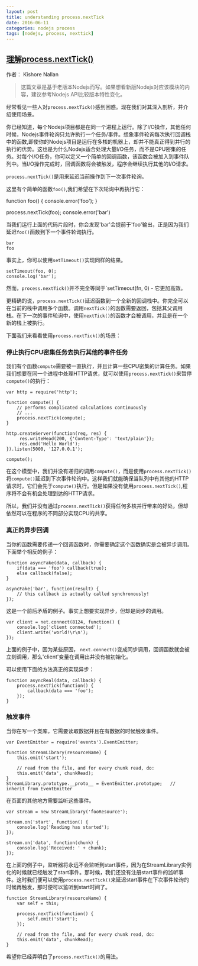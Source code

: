 ```yaml
---
layout: post
title: understanding process.nextTick
date: 2016-06-11
categories: nodejs process
tags: [nodejs, process, nexttick]
---
```


## [理解process.nextTick()](https://howtonode.org/understanding-process-next-tick)

作者： Kishore Nallan

> 这篇文章是基于老版本Nodejs而写。如果想看新版Nodejs对应该模块的内容，建议参考Nodejs API比较版本特性变化。

经常看见一些人对`process.nextTick()`感到困惑。现在我们对其深入剖析，并介绍使用场景。

你已经知道，每个Nodejs项目都是在同一个进程上运行。除了I/O操作，其他任何时候，Nodejs事件轮询只允许执行一个任务/事件。想象事件轮询每次执行回调栈中的函数,即使你的Nodejs项目是运行在多核的机器上，却并不能真正得到并行的执行的优势。这也是为什么Nodejs适合处理大量I/O任务，而不是CPU密集的任务。对每个I/O任务，你可以定义一个简单的回调函数，该函数会被加入到事件队列中。当I/O操作完成时，回调函数将会被触发，程序会继续执行其他的I/O请求。

`process.nextTick()`是用来延迟当前操作到下一次事件轮询。

这里有个简单的函数`foo()`,我们希望在下次轮询中再执行它： 

  function foo() {
      console.error('foo');
  }

  process.nextTick(foo);
  console.error('bar')

当我们运行上面的代码片段时，你会发现'bar'会提前于'foo'输出，正是因为我们延迟`foo()`函数到下一个事件轮询执行。

```
bar
foo
```

事实上，你可以使用`setTimeout()`实现同样的结果。

```
setTimeout(foo, 0);
console.log('bar');
```

然而，`process.nextTick()`并不完全等同于`setTimeout(fn, 0) - 它更加高效。

更精确的说，`process.nextTick()`延迟函数到一个全新的回调栈中。你完全可以在当前的栈中调用多个函数。调用`nextTick()`的函数需要返回，包括其父调用栈。在下一次的事件轮询中，使用`nextTick()`的函数才会被调用，并且是在一个新的栈上被执行。 

下面我们来看看使用`process.nextTick()`的场景： 

### 停止执行CPU密集任务去执行其他的事件任务

我们有个函数`compute`需要被一直执行，并且计算一些CPU密集的计算任务。如果我们想要在同一个进程中处理HTTP请求，就可以使用`process.nextTick()`来暂停`compute()`的执行：

```
var http = require('http');

function compute() {
    // performs complicated calculations continuously
    // ...
    process.nextTick(compute);
}

http.createServer(function(req, res) {
     res.writeHead(200, {'Content-Type': 'text/plain'});
     res.end('Hello World');
}).listen(5000, '127.0.0.1');

compute();
```

在这个模型中，我们并没有递归的调用`compute()`，而是使用`process.nextTick()`将`compute()`延迟到下次事件轮询中。这样我们就能确保当队列中有其他的HTTP请求时，它们会先于`compute()`执行。但是如果没有使用`process.nextTick()`,程序将不会有机会处理到达的HTTP请求。

所以，我们并没有通过`process.nextTick()`获得任何多核并行带来的好处，但却依然可以在程序的不同部分实现CPU的共享。

### 真正的异步回调

当你的函数需要传递一个回调函数时，你需要确定这个函数确实是会被异步调用。下面举个相反的例子： 

```
function asyncFake(data, callback) {        
    if(data === 'foo') callback(true);
    else callback(false);
}

asyncFake('bar', function(result) {
    // this callback is actually called synchronously!
});
```
这是一个前后矛盾的例子。事实上想要实现异步，但却是同步的调用。 

```
var client = net.connect(8124, function() { 
    console.log('client connected');
    client.write('world!\r\n');
});
```

上面的例子中，因为某些原因， `next.connect()`变成同步调用，回调函数就会被立刻调用，那么'client'变量在调用出并没有被初始化。

可以使用下面的方法真正的实现异步： 

```
function asyncReal(data, callback) {
    process.nextTick(function() {
        callback(data === 'foo');       
    });
}
```

### 触发事件

当你在写一个类库，它需要读取数据并且在有数据的时候触发事件。

```
var EventEmitter = require('events').EventEmitter;

function StreamLibrary(resourceName) { 
    this.emit('start');

    // read from the file, and for every chunk read, do:        
    this.emit('data', chunkRead);       
}
StreamLibrary.prototype.__proto__ = EventEmitter.prototype;   // inherit from EventEmitter
```

在页面的其他地方需要监听这些事件。

```
var stream = new StreamLibrary('fooResource');

stream.on('start', function() {
    console.log('Reading has started');
});

stream.on('data', function(chunk) {
    console.log('Received: ' + chunk);
});
```

在上面的例子中，监听器将永远不会监听到start事件，因为在StreamLibrary实例化的时候就已经触发了start事件。那时候，我们还没有注册start事件的监听事件。这时我们便可以使用`process.nextTick()`来延迟start事件在下次事件轮询的时候再触发，那时便可以监听到start时间了。

```
function StreamLibrary(resourceName) {      
    var self = this;

    process.nextTick(function() {
        self.emit('start');
    });

    // read from the file, and for every chunk read, do:        
    this.emit('data', chunkRead);       
}
```

希望你已经弄明白了`process.nextTick()`的用法。

